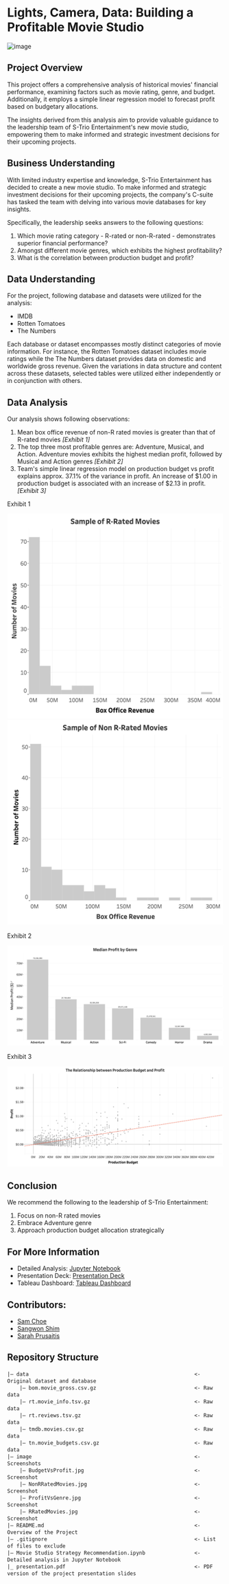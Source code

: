 # Lights, Camera, Data: Building a Profitable Movie Studio

![image](https://cdn.discordapp.com/attachments/1220454419032702979/1222963174245138485/background_image.jpg?ex=66182036&is=6605ab36&hm=ea721a2a737e3dd215bbc3a1811a7102bcd4b3d5ce2f7abe74b778263eba9a81&)

## Project Overview
This project offers a comprehensive analysis of historical movies' financial performance, examining factors such as movie rating, genre, and budget. Additionally, it employs a simple linear regression model to forecast profit based on budgetary allocations.

The insights derived from this analysis aim to provide valuable guidance to the leadership team of S-Trio Entertainment's new movie studio, empowering them to make informed and strategic investment decisions for their upcoming projects.


## Business Understanding
With limited industry expertise and knowledge, S-Trio Entertainment has decided to create a new movie studio. To make informed and strategic investment decisions for their upcoming projects, the company's C-suite has tasked the team with delving into various movie databases for key insights.

Specifically, the leadership seeks answers to the following questions:

1. Which movie rating category - R-rated or non-R-rated - demonstrates superior financial performance?
2. Amongst different movie genres, which exhibits the highest profitability?
3. What is the correlation between production budget and profit?

## Data Understanding
For the project, following database and datasets were utilized for the analysis:

- IMDB
- Rotten Tomatoes
- The Numbers
  
Each database or dataset encompasses mostly distinct categories of movie information. For instance, the Rotten Tomatoes dataset includes movie ratings while the The Numbers dataset provides data on domestic and worldwide gross revenue. Given the variations in data structure and content across these datasets, selected tables were utilized either independently or in conjunction with others.

## Data Analysis
Our analysis shows following observations:

1. Mean box office revenue of non-R rated movies is greater than that of R-rated movies  *[Exhibit 1]*
2. The top three most profitable genres are: Adventure, Musical, and Action. Adventure movies exhibits the highest median profit, followed by Musical and Action genres  *[Exhibit 2]*
3. Team's simple linear regression model on production budget vs profit explains approx. 37.1% of the variance in profit. An increase of $1.00 in production budget is associated with an increase of $2.13 in profit.  *[Exhibit 3]*

Exhibit 1

![image](https://github.com/sangwon224/Movie_Studio_Strategy_Recommendation/blob/main/image/RRatedMovies.jpg)
![image](https://github.com/sangwon224/Movie_Studio_Strategy_Recommendation/blob/main/image/NonRRatedMovies.jpg)

Exhibit 2

![image](https://github.com/sangwon224/Movie_Studio_Strategy_Recommendation/blob/main/image/ProfitVsGenre.jpg)

Exhibit 3

![image](https://github.com/sangwon224/Movie_Studio_Strategy_Recommendation/blob/main/image/BudgetVsProfit.jpg)

## Conclusion
We recommend the following to the leadership of S-Trio Entertainment:

1. Focus on non-R rated movies
2. Embrace Adventure genre
3. Approach production budget allocation strategically

## For More Information
- Detailed Analysis:  [Jupyter Notebook](https://github.com/sangwon224/Movie_Studio_Strategy_Recommendation/blob/main/Movie_Studio_Strategy_Recommendation.ipynb)
- Presentation Deck: [Presentation Deck](https://github.com/sangwon224/Movie_Studio_Strategy_Recommendation/blob/main/presentation.pdf)
- Tableau Dashboard:  [Tableau Dashboard](https://public.tableau.com/views/LightsCameraData-STrioEntertainmentAnalysis/Dashboard1?:language=en-US&publish=yes&:sid=&:display_count=n&:origin=viz_share_link)

## Contributors:
- [Sam Choe](https://github.com/schoe4208)
- [Sangwon Shim](https://github.com/sangwon224)
- [Sarah Prusaitis](https://github.com/sarahprusaitis)

## Repository Structure
```
|— data                                                      <- Original dataset and database
    |— bom.movie_gross.csv.gz                                <- Raw data
    |— rt.movie_info.tsv.gz                                  <- Raw data
    |— rt.reviews.tsv.gz                                     <- Raw data
    |— tmdb.movies.csv.gz                                    <- Raw data
    |— tn.movie_budgets.csv.gz                               <- Raw data
|— image                                                     <- Screenshots
    |— BudgetVsProfit.jpg                                    <- Screenshot
    |— NonRRatedMovies.jpg                                   <- Screenshot
    |— ProfitVsGenre.jpg                                     <- Screenshot
    |— RRatedMovies.jpg                                      <- Screenshot
|— README.md                                                 <- Overview of the Project
|— .gitignore                                                <- List of files to exclude
|— Movie Studio Strategy Recommendation.ipynb                <- Detailed analysis in Jupyter Notebook
|_ presentation.pdf                                          <- PDF version of the project presentation slides
```


